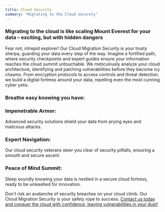 ```yaml
---
title: Cloud Security
summary: "Migrating to the Cloud securely"
---
```


### Migrating to the cloud is like scaling Mount Everest for your data – exciting, but with hidden dangers 
Fear not, intrepid explorer! Our Cloud Migration Security is your trusty sherpa, guarding your data every step of the way. Imagine a fortified path, where security checkpoints and expert guides ensure your information reaches the cloud summit untouchable. We meticulously analyze your cloud architecture, identifying and patching vulnerabilities before they become icy chasms. From encryption protocols to access controls and threat detection, we build a digital fortress around your data, repelling even the most cunning cyber yetis.

### Breathe easy knowing you have:

### Impenetrable Armor: 
Advanced security solutions shield your data from prying eyes and malicious attacks.

### Expert Navigation: 
Our cloud security veterans steer you clear of security pitfalls, ensuring a smooth and secure ascent.

### Peace of Mind Summit: 
Sleep soundly knowing your data is nestled in a secure cloud fortress, ready to be unleashed for innovation.

Don't risk an avalanche of security breaches on your cloud climb. Our Cloud Migration Security is your safety rope to success.  [Contact us today and conquer the cloud with confidence, leaving vulnerabilities in your dust!](https://www.colbal.com/bookings/)